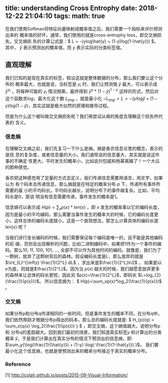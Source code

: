 title: understanding Cross Entrophy
date: 2018-12-22 21:04:10
tags:
math: true
---

在我们使用Softmax将特征向量映射成概率值之后，我们需要一个指标来评价预测出来的
概率值的好坏，通常，我们使用的就是cross-entrophy loss，即交叉熵损失。交叉熵损
失的计算公式是：$ L = -(ylog\hat{y} + (1-y)log(1-\hat{y})) $。其中， $\hat{y}$ 表示预测出的概率值，而 $y$ 表示实际的分类标签值。


## 直观理解
我们已知的是现在真实的标签，假设这就是整体数据的分布，那么我们要让这个分布的
概率最大，也就是说，当标签是 $y_i$ 时，我们让预测值 $\hat{y}$ 最大，可以表示成 $\hat{y}^{y_i}$ ，将每种可能的 $y_i$ 情况相乘，最终得到 $\hat{y}^{y}*(1-\hat{y})^{1-y}$ 这样的形式，然后对这个函数求$log$，最大化这个数 $L_{tmp}$ ，就是最小化 $-L_{tmp}=L=-(ylog\hat{y}+ (1-y)log(1-\hat{y})$，其实这就是极大似然的原理和推导过程。

但是为什么这个被叫做交叉熵损失呢？我们再尝试从熵的角度去理解这个损失所代表的
含义。

### 信息熵

在理解交叉熵之前，我们先复习一下什么是熵。熵是香农信息论里的概念，表示的是信
息的复杂度，或者信息量的大小。我们通常说的信息量大，其实就是说这件事的不确定
性更大，平时发生的概率小，比如说刘恺威和杨幂离婚了！一个大瓜的那种感觉。

香农把这种感觉用了定量的方式去定义，我们传递信息需要用语言，用文字，如果认为
有个码本去传递信息，那么熵就是在特定的概率分布 $p$ 下，传递所有事件所需要的最
小的平均码长。平均码长越长，说明分布下的事件越复杂。比如，平均码长是0，那说
明没有信息需要传递，事件发生的概率是1。

信息熵可以表示成 $H(p)=\sum_{x}p(x)*len(x)$ ，即 $x$ 发生的概率乘以它的编码长度，因为是最小的平均编码，那么需要当事件发生的概率大的时候，它的编码长度更小，这样总体的编码长度就小。这是一个直观想法，那怎么计算具体的编码长度 $len(x)$ 呢？

当我们进行变长编码的时候，我们需要保证每个编码是唯一的，且不能是其他编码的前
缀，否则会出现解析的问题，比如二进制编码中，如果把1作为一个事件的编码，那么10,
11, 100, 101, ..., 全部不可以作为其他时间的编码。就像是，我们为了一颗树，放弃了这颗树背后的森林。假设编码长度是$L$，那么放弃的就是$\int_{L}^{\infty} \frac{1}{2^L} dL$ ，求出来是$\frac{1}{2^L}ln2$ ， 如果是以$e$为底，则就是$\frac{1}{2^L}$。因为当 $p(x)$ 越大的时候，我们越愿意放弃更多的森林来让总体的码长更短，因此另 $p(x)=\frac{1}{2^L}$，即码长 $L=log_{2}{\frac{1}{p(x)}}$。
所以信息熵为：
$ H(p)=\sum_xp(x)*log_2(\frac{1}{p(x)})$ 。

### 交叉熵

如果分布p和分布q传递相同的一些时间，但是事件发生的概率不同，在分布q中，我们依然用刚才根据分布p得出的码本，那么总的编码长度就是:
$ H_{p}(q) = \sum_x{q(x) \log_2{\frac{1}{p(x)}} } $
，即交叉熵，这个熵值越大，说明分布p和
分布q的差距越大。回到我们最初的场景，我们知道真实标签$y$ 和计算出的分类概率
$\hat{y}$，于是我们计算出在真实分布的情况下预测出的信息熵，即:
$\sum_y{\log(\frac{1}{\hat{y}}) + (1-y) \log( \frac{1}{1-\hat{y}}) }$。
我们要最小化这个信息熵，也就是使预测出来的概率分布接近于真实的概率分布。


### Reference

[1] http://colah.github.io/posts/2015-09-Visual-Information/ 
